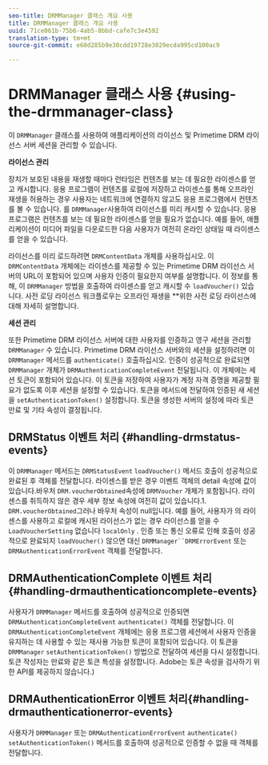 ```yaml
---
seo-title: DRMManager 클래스 개요 사용
title: DRMManager 클래스 개요 사용
uuid: 71ce061b-75b6-4ab5-8bbd-cafe7c3e4592
translation-type: tm+mt
source-git-commit: e60d285b9e30cdd19728e3029ecda995cd100ac9

---
```



# DRMManager 클래스 사용 {#using-the-drmmanager-class}

이 `DRMManager` 클래스를 사용하여 애플리케이션의 라이선스 및 Primetime DRM 라이선스 서버 세션을 관리할 수 있습니다.

**라이선스 관리**

장치가 보호된 내용을 재생할 때마다 런타임은 컨텐츠를 보는 데 필요한 라이센스를 얻고 캐시합니다. 응용 프로그램이 컨텐츠를 로컬에 저장하고 라이센스를 통해 오프라인 재생을 허용하는 경우 사용자는 네트워크에 연결하지 않고도 응용 프로그램에서 컨텐츠를 볼 수 있습니다. 를 `DRMManager`사용하여 라이선스를 미리 캐시할 수 있습니다. 응용 프로그램은 컨텐츠를 보는 데 필요한 라이센스를 얻을 필요가 없습니다. 예를 들어, 애플리케이션이 미디어 파일을 다운로드한 다음 사용자가 여전히 온라인 상태일 때 라이센스를 얻을 수 있습니다.

라이선스를 미리 로드하려면 `DRMContentData` 개체를 사용하십시오. 이 `DRMContentData` 개체에는 라이센스를 제공할 수 있는 Primetime DRM 라이선스 서버의 URL이 포함되어 있으며 사용자 인증이 필요한지 여부를 설명합니다. 이 정보를 통해, 이 `DRMManager` 방법을 호출하여 라이센스를 얻고 캐시할 수 `loadVoucher()` 있습니다. 사전 로딩 라이선스 워크플로우는 오프라인 재생을 **&#x200B;위한 사전 로딩 라이선스에 대해 자세히 설명합니다.

**세션 관리**

또한 Primetime DRM 라이선스 서버에 대한 사용자를 인증하고 영구 세션을 관리할 `DRMManager` 수 있습니다. Primetime DRM 라이선스 서버와의 세션을 설정하려면 이 `DRMManager` 메서드를 `authenticate()` 호출하십시오. 인증이 성공적으로 완료되면 `DRMManager` 개체가 `DRMAuthenticationCompleteEvent` 전달됩니다. 이 개체에는 세션 토큰이 포함되어 있습니다. 이 토큰을 저장하여 사용자가 계정 자격 증명을 제공할 필요가 없도록 이후 세션을 설정할 수 있습니다. 토큰을 메서드에 전달하여 인증된 새 세션을 `setAuthenticationToken()` 설정합니다. 토큰을 생성한 서버의 설정에 따라 토큰 만료 및 기타 속성이 결정됩니다.

## DRMStatus 이벤트 처리 {#handling-drmstatus-events}

이 `DRMManager` 메서드는 `DRMStatusEvent` `loadVoucher()` 메서드 호출이 성공적으로 완료된 후 객체를 전달합니다. 라이센스를 받은 경우 이벤트 객체의 detail 속성에 값이 있습니다.바우처 `DRM.voucherObtained`속성에 `DRMVoucher` 개체가 포함됩니다. 라이센스를 취득하지 않은 경우 세부 정보 속성에 여전히 값이 있습니다.1. `DRM.voucherObtained`그러나 바우처 속성이 null입니다. 예를 들어, 사용자가 의 라이센스를 사용하고 로컬에 캐시된 라이선스가 없는 경우 라이선스를 얻을 수 `LoadVoucherSetting` 없습니다 `localOnly` . 인증 또는 통신 오류로 인해 호출이 성공적으로 완료되지 `loadVoucher()` 않으면 대신 `DRMManager``DRMErrorEvent` 또는 `DRMAuthenticationErrorEvent` 객체를 전달합니다.

## DRMAuthenticationComplete 이벤트 처리{#handling-drmauthenticationcomplete-events}

사용자가 `DRMManager` 메서드를 호출하여 성공적으로 인증되면 `DRMAuthenticationCompleteEvent` `authenticate()` 객체를 전달합니다. 이 `DRMAuthenticationCompleteEvent` 개체에는 응용 프로그램 세션에서 사용자 인증을 유지하는 데 사용할 수 있는 재사용 가능한 토큰이 포함되어 있습니다. 이 토큰을 `DRMManager` `setAuthenticationToken()` 방법으로 전달하여 세션을 다시 설정합니다. 토큰 작성자는 만료와 같은 토큰 특성을 설정합니다. Adobe는 토큰 속성을 검사하기 위한 API를 제공하지 않습니다.)

## DRMAuthenticationError 이벤트 처리{#handling-drmauthenticationerror-events}

사용자가 `DRMManager` 또는 `DRMAuthenticationErrorEvent` `authenticate()` `setAuthenticationToken()` 메서드를 호출하여 성공적으로 인증할 수 없을 때 객체를 전달합니다.
